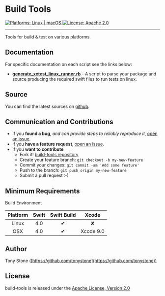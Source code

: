 # Build Tools 

<a href="https://github.com/tonystone/build-tools/" target="_blank">
   <img src="https://img.shields.io/badge/platforms-Linux%20%7C%20macOS-lightgray.svg?style=flat" alt="Platforms: Linux | macOS" />
</a>
<a href="https://github.com/tonystone/build-tools/" target="_blank">
   <img src="https://img.shields.io/badge/License-Apache%202.0-lightgray.svg?style=flat" alt="License: Apache 2.0" />
</a>

---

Tools for build &amp; test on various platforms.

## Documentation

For specific documentation on each script see the links below:
- [**generate_xctest_linux_runner.rb**](documentation/generate_xctest_linux_runner.md) - A script to parse your package and source producing the required swift files to run tests on linux.

## Source

You can find the latest sources on [github](https://github.com/tonystone/build-tools).

## Communication and Contributions

- If you **found a bug**, _and can provide steps to reliably reproduce it_, [open an issue](https://github.com/tonystone/build-tools/issues).
- If you **have a feature request**, [open an issue](https://github.com/tonystone/build-tools/issues).
- If you **want to contribute**
   - Fork it! [build-tools repository](https://github.com/tonystone/build-tools)
   - Create your feature branch: `git checkout -b my-new-feature`
   - Commit your changes: `git commit -am 'Add some feature'`
   - Push to the branch: `git push origin my-new-feature`
   - Submit a pull request :-)

## Minimum Requirements

Build Environment

| Platform | Swift | Swift Build | Xcode |
|:--------:|:-----:|:----------:|:------:|
| Linux    | 4.0 | &#x2714; | &#x2718; |
| OSX      | 4.0 | &#x2714; | Xcode 9.0 |


## Author

Tony Stone ([https://github.com/tonystone](https://github.com/tonystone))

## License

build-tools is released under the [Apache License, Version 2.0](http://www.apache.org/licenses/LICENSE-2.0.html)
